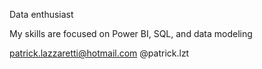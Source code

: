Data enthusiast

My skills are focused on Power BI, SQL, and data modeling

patrick.lazzaretti@hotmail.com
@patrick.lzt
